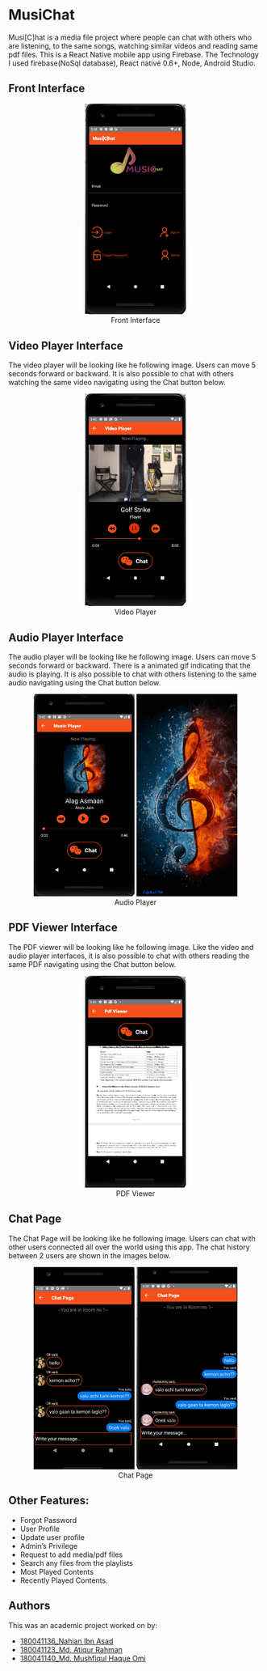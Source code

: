 # MusiChat
Musi[C]hat is a media file project where people can chat with others who are listening, to the same songs, watching similar videos and reading same pdf files. This is a React Native mobile app using Firebase. The Technology I used firebase(NoSql database), React native 0.6+, Node, Android Studio.

## Front Interface

<p align="center">
    <img width="200" src="readme_images/Front%20Interface.png">
    <br>
    Front Interface
</p>

## Video Player Interface

The video player will be looking like he following image. Users can move 5 seconds forward or backward. It is also possible to chat with others watching the same video navigating using the Chat button below.

<p align="center">
    <img width="200" src="readme_images/Video%20Player.png">
    <br>
    Video Player
</p>

## Audio Player Interface

The audio player will be looking like he following image. Users can move 5 seconds forward or backward. There is a animated gif indicating that the audio is playing. It is also possible to chat with others listening to the same audio navigating using the Chat button below.

<p align="center">
    <img width="200" height="400" src="readme_images/Audio%20Player.png">
    <img width="200" height="400" src="readme_images/Audio.gif">
    <br>
    Audio Player
</p>

## PDF Viewer Interface

The PDF viewer will be looking like he following image. Like the video and audio player interfaces, it is also possible to chat with others reading the same PDF navigating using the Chat button below.

<p align="center">
    <img width="200" src="readme_images/PDF%20Viewer.png">
    <br>
    PDF Viewer
</p>

## Chat Page

The Chat Page will be looking like he following image. Users can chat with other users connected all over the world using this app. The chat history between 2 users are shown in the images below.

<p align="center">
    <img width="200" height="400" src="readme_images/Chat%20Page1.png">
  <img width="200" height="400" src="readme_images/Chat%20Page2.png">
    <br>
    Chat Page
</p>

## Other Features:

- Forgot Password
- User Profile
- Update user profile
- Admin’s Privilege
- Request to add media/pdf files
- Search any files from the playlists
- Most Played Contents
- Recently Played Contents.


## Authors

This was an academic project worked on by:

- [180041136_Nahian Ibn Asad](https://github.com/Nahian36)
- [180041123_Md. Atiqur Rahman](https://github.com/ATIQonFIRE)
- [180041140_Md. Mushfiqul Haque Omi](https://github.com/mh-mushfiq)
